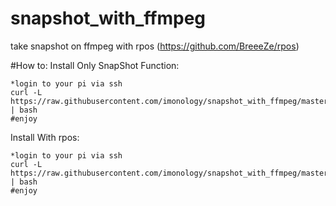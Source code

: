 # snapshot_with_ffmpeg
take snapshot on ffmpeg with rpos (https://github.com/BreeeZe/rpos)

#How to:
Install Only SnapShot Function:

    *login to your pi via ssh
    curl -L https://raw.githubusercontent.com/imonology/snapshot_with_ffmpeg/master/setup_snapshot_with_ffmpeg.sh | bash
    #enjoy

Install With rpos:

    *login to your pi via ssh
    curl -L https://raw.githubusercontent.com/imonology/snapshot_with_ffmpeg/master/setup_rpos_with_snapshot.sh | bash
    #enjoy
